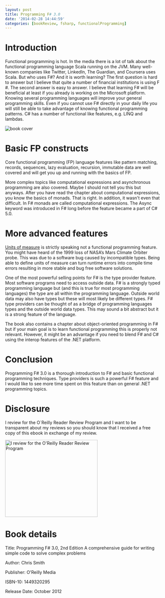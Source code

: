 ```yaml
---
layout: post
title: Programming F# 3.0
date: '2014-02-28 14:44:59'
categories: [bookReview, fsharp, functionalProgramming]
---
```

# Introduction
Functional programming is hot. In the media there is a lot of talk about the functional programming language Scala running on the JVM. Many well-known companies like Twitter, LinkedIn, The Guardian, and Coursera uses Scala. But who uses F#? And it is worth learning? The first question is hard to answer but I believe that quite a number of financial institutions is using F #. The second answer is easy to answer. I believe that learning F# will be beneficial at least if you already is working on the Microsoft platform. Knowing several programming languages will improve your general programming skills. Even if you cannot use F# directly in your daily life you will still be able to take advantage of knowing functional programming patterns. C# has a number of functional like features, e.g. LINQ and lambdas.

<!--more-->

<img src="http://akamaicovers.oreilly.com/images/0636920024033/cat.gif" alt="book cover">

# Basic FP constructs
Core functional programming (FP) language features like pattern matching, records, sequences, lazy evaluation, recursion, immutable data are well covered and will get you up and running with the basics of FP. 

More complex topics like computational expressions and asynchronous programming are also covered. Maybe I should not tell you this but anyways. After you have read the chapter about computational expressions, you know the basics of monads. That is right. In addition, it wasn't even that difficult. In F# monads are called computational expressions. The Async keyword was introduced in F# long before the feature became a part of C# 5.0. 

# More advanced features
[Units of measure](http://research.microsoft.com/en-us/um/people/akenn/units/cefp09typesforunitsofmeasure.pdf) is strictly speaking not a functional programming feature. You might have heard of the 1999 loss of NASA’s Mars Climate Orbiter probe. This was due to a software bug caused by incompatible types. Being able to define units of measure can turn runtime errors into compile time errors resulting in more stable and bug free software solutions.

One of the most powerful selling points for F# is the type provider feature. Most software programs need to access outside data. F# is a strongly typed programming language but (and this is true for most programming languages) the type are all within the programming language. Outside world data may also have types but these will most likely be different types. F# type providers can be thought of as a bridge of programming languages types and the outside world data types. This may sound a bit abstract but it is a strong feature of the language.   

The book also contains a chapter about object-oriented programming in F# but if your main goal is to learn functional programming this is properly not relevant. However, it might be an advantage if you need to blend F# and C# using the interop features of the .NET platform.

# Conclusion
Programming F# 3.0 is a thorough introduction to F# and basic functional programming techniques. Type providers is such a powerful F# feature and I would like to see more time spent on this feature than on general .NET programming topics. 

# Disclosure
I review for the O`Reilly Reader Review Program and I want to be transparent about my reviews so you should know that I received a free copy of this ebook in exchange of my review.

<a href="http://oreilly.com/bloggers/"><img alt="I review for the O'Reilly Reader Review Program" src="http://cdn.oreillystatic.com/bloggers/blogger-review-badge-300.png" border="0" width="300" height="250"></a>

# Book details
Title: Programming F# 3.0, 2nd Edition A comprehensive guide for writing simple code to solve complex problems

Author: Chris Smith

Publisher: O'Reilly Media

ISBN-10: 1449320295

Release Date: October 2012

